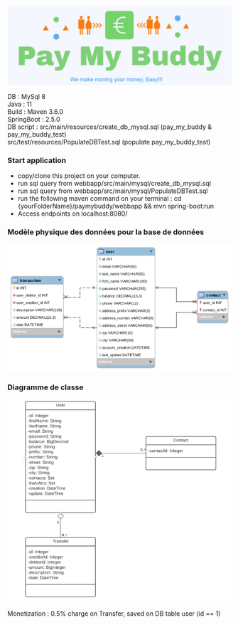 
![Projet 6 du parcours développeur Java OpenClassrooms](paymybuddylogo.png)



DB : MySql 8<br>
Java : 11 <br>
Build : Maven 3.6.0 <br>
SpringBoot : 2.5.0 <br>
DB script : src/main/resources/create_db_mysql.sql (pay_my_buddy & pay_my_buddy_test)<br>
src/test/resources/PopulateDBTest.sql (populate pay_my_buddy_test)<br>

### Start application

* copy/clone this project on your computer.
* run sql query from webbapp/src/main/mysql/create_db_mysql.sql
* run sql query from webbapp/src/main/mysql/PopulateDBTest.sql
* run the following maven command on your terminal : cd {yourFolderName}/paymybuddy/webbapp && mvn spring-boot:run
* Access endpoints on localhost:8080/ 

### Modèle physique des données pour la base de données

![modèle physique des données pour la bdd](db_model.png)

### Diagramme de classe

![diagramme de classe](classDiagram.png)

Monetization : 0.5% charge on Transfer, saved on DB table user (id == 1)

